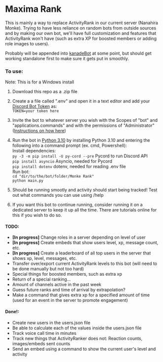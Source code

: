 # **Maxima Rank**

This is mainly a way to replace ActivityRank in our current server (Nanahira Monke). Trying to have less reliance on random bots from outside sources and by making our own bot, we'll have full customization and features that ActivityRank won't have (such as extra XP for boosted members or adding role images to users).

Probably will be appended into [kanadeBot](https://github.com/LEOIIDX/kanadeBot) at some point, but should get working standalone first to make sure it gets put in smoothly.

### **To use:**
Note: This is for a Windows install
1. Download this repo as a .zip file
2. Create a a file called ".env" and open it in a text editor and add your [Discord Bot Token](https://www.writebots.com/discord-bot-token/) as:</br>
`TOKEN=your token here`</br>
3. Invite the bot to whatever server you wish with the Scopes of "bot" and "applications.commands" and with the permissions of "Administrator" ([Instructions on how here](https://discordpy.readthedocs.io/en/stable/discord.html))
4. Run the bot in [Python 3.10](https://www.python.org/downloads/) by installing Python 3.10 and entering the following into a command prompt (ex. cmd, Powershell):</br>
Install dependencies:</br>
`py -3 -m pip install -U py-cord --pre` Pycord to run Discord API</br>
`pip install asyncio` Asyncio, needed for Pycord</br>
`pip install dotenv` dotenv, needed for reading .env file</br>
Run bot:</br>
`cd "dir/to/the/bot/folder/Monke Rank"`</br>
`python main.py`</br>

5. Should be running smootly and activity should start being tracked! Test out what commands you can use using /help
6. If you want this bot to continue running, consider running it on a dedicated server to keep it up all the time. There are tutorials online for this if you wish to do so.

#### **TODO:**
- **[In progress]** Change roles in a server depending on level of user 
- **[In progress]** Create embeds that show users level, xp, message count, etc. 
- **[In progress]** Create a leaderboard of all top users in the server that shows xp, level, messages, etc. 
- Transfer over/export current ActivityRank levels to this bot (will need to be done manually but not too hard)
- Special things for boosted members, such as extra xp
- Return of a special ranking...
- Amount of channels active in the past week
- Guess future ranks and time of arrival by extrapolation?
- Make a command that gives extra xp for a specified amount of time (used for an event in the server to promote engagement)

#### **Done!:**
- Create new users in the users.json file
- Be able to calculate each of the values inside the users.json file
- Track voice call time in minutes
- Track new things that ActivityRanker does not: Reaction counts, images/embeds sent counts
- Send an embed using a command to show the current user's level and activity
